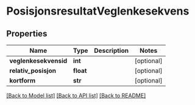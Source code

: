 # PosisjonsresultatVeglenkesekvens

## Properties
Name | Type | Description | Notes
------------ | ------------- | ------------- | -------------
**veglenkesekvensid** | **int** |  | [optional] 
**relativ_posisjon** | **float** |  | [optional] 
**kortform** | **str** |  | [optional] 

[[Back to Model list]](../README.md#documentation-for-models) [[Back to API list]](../README.md#documentation-for-api-endpoints) [[Back to README]](../README.md)

